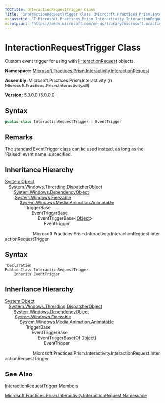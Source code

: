 ```yaml
---
TOCTitle: InteractionRequestTrigger Class
Title: 'InteractionRequestTrigger Class (Microsoft.Practices.Prism.Interactivity.InteractionRequest)'
ms:assetid: 'T:Microsoft.Practices.Prism.Interactivity.InteractionRequest.InteractionRequestTrigger'
ms:mtpsurl: 'https://msdn.microsoft.com/en-us/library/microsoft.practices.prism.interactivity.interactionrequest.interactionrequesttrigger(v=pandp.50)'
---
```


# InteractionRequestTrigger Class

Custom event trigger for using with [IInteractionRequest](https://msdn.microsoft.com/en-us/library/microsoft.practices.prism.interactivity.interactionrequest.iinteractionrequest(v=pandp.50)) objects.

**Namespace:** [Microsoft.Practices.Prism.Interactivity.InteractionRequest](https://msdn.microsoft.com/en-us/library/microsoft.practices.prism.interactivity.interactionrequest(v=pandp.50))

**Assembly:** Microsoft.Practices.Prism.Interactivity (in Microsoft.Practices.Prism.Interactivity.dll)

**Version:** 5.0.0.0 (5.0.0.0)

## Syntax

```C#
public class InteractionRequestTrigger : EventTrigger
```

## Remarks

The standard EventTrigger class can be used instead, as long as the 'Raised' event name is specified.

## Inheritance Hierarchy

[System.Object](http://msdn.microsoft.com/en-us/library/e5kfa45b)<br/>
&nbsp;&nbsp;&nbsp;[System.Windows.Threading.DispatcherObject](http://msdn.microsoft.com/en-us/library/ms615925)<br/>
&nbsp;&nbsp;&nbsp;&nbsp;&nbsp;&nbsp;&nbsp;[System.Windows.DependencyObject](http://msdn.microsoft.com/en-us/library/ms589309)<br/>
&nbsp;&nbsp;&nbsp;&nbsp;&nbsp;&nbsp;&nbsp;&nbsp;[System.Windows.Freezable](http://msdn.microsoft.com/en-us/library/ms602734)<br/>
&nbsp;&nbsp;&nbsp;&nbsp;&nbsp;&nbsp;&nbsp;&nbsp;&nbsp;&nbsp;&nbsp;&nbsp;[System.Windows.Media.Animation.Animatable](http://msdn.microsoft.com/en-us/library/ms618388)<br/>
&nbsp;&nbsp;&nbsp;&nbsp;&nbsp;&nbsp;&nbsp;&nbsp;&nbsp;&nbsp;&nbsp;&nbsp;&nbsp;&nbsp;&nbsp;&nbsp;&nbsp;TriggerBase<br/>
&nbsp;&nbsp;&nbsp;&nbsp;&nbsp;&nbsp;&nbsp;&nbsp;&nbsp;&nbsp;&nbsp;&nbsp;&nbsp;&nbsp;&nbsp;&nbsp;&nbsp;&nbsp;&nbsp;&nbsp;&nbsp;&nbsp;EventTriggerBase<br/>
&nbsp;&nbsp;&nbsp;&nbsp;&nbsp;&nbsp;&nbsp;&nbsp;&nbsp;&nbsp;&nbsp;&nbsp;&nbsp;&nbsp;&nbsp;&nbsp;&nbsp;&nbsp;&nbsp;&nbsp;&nbsp;&nbsp;&nbsp;&nbsp;&nbsp;&nbsp;&nbsp;EventTriggerBase&lt;[Object](http://msdn.microsoft.com/en-us/library/e5kfa45b)&gt;<br/>
&nbsp;&nbsp;&nbsp;&nbsp;&nbsp;&nbsp;&nbsp;&nbsp;&nbsp;&nbsp;&nbsp;&nbsp;&nbsp;&nbsp;&nbsp;&nbsp;&nbsp;&nbsp;&nbsp;&nbsp;&nbsp;&nbsp;&nbsp;&nbsp;&nbsp;&nbsp;&nbsp;&nbsp;&nbsp;&nbsp;&nbsp;&nbsp;EventTrigger<br/>
&nbsp;&nbsp;&nbsp;&nbsp;&nbsp;&nbsp;&nbsp;&nbsp;&nbsp;&nbsp;&nbsp;&nbsp;&nbsp;&nbsp;  &nbsp;&nbsp;&nbsp;&nbsp;&nbsp;&nbsp;&nbsp;&nbsp;&nbsp;&nbsp;&nbsp;&nbsp;&nbsp;&nbsp;&nbsp;&nbsp;&nbsp;&nbsp;&nbsp;&nbsp;&nbsp;&nbsp;&nbsp;Microsoft.Practices.Prism.Interactivity.InteractionRequest.InteractionRequestTrigger

## Syntax

```VB
'Declaration
Public Class InteractionRequestTrigger
	Inherits EventTrigger
```

## Inheritance Hierarchy

[System.Object](http://msdn.microsoft.com/en-us/library/e5kfa45b)<br/>
&nbsp;&nbsp;&nbsp;[System.Windows.Threading.DispatcherObject](http://msdn.microsoft.com/en-us/library/ms615925)<br/>
&nbsp;&nbsp;&nbsp;&nbsp;&nbsp;&nbsp;&nbsp;[System.Windows.DependencyObject](http://msdn.microsoft.com/en-us/library/ms589309)<br/>
&nbsp;&nbsp;&nbsp;&nbsp;&nbsp;&nbsp;&nbsp;&nbsp;[System.Windows.Freezable](http://msdn.microsoft.com/en-us/library/ms602734)<br/>
&nbsp;&nbsp;&nbsp;&nbsp;&nbsp;&nbsp;&nbsp;&nbsp;&nbsp;&nbsp;&nbsp;&nbsp;[System.Windows.Media.Animation.Animatable](http://msdn.microsoft.com/en-us/library/ms618388)<br/>
&nbsp;&nbsp;&nbsp;&nbsp;&nbsp;&nbsp;&nbsp;&nbsp;&nbsp;&nbsp;&nbsp;&nbsp;&nbsp;&nbsp;&nbsp;&nbsp;&nbsp;TriggerBase<br/>
&nbsp;&nbsp;&nbsp;&nbsp;&nbsp;&nbsp;&nbsp;&nbsp;&nbsp;&nbsp;&nbsp;&nbsp;&nbsp;&nbsp;&nbsp;&nbsp;&nbsp;&nbsp;&nbsp;&nbsp;&nbsp;&nbsp;EventTriggerBase<br/>
&nbsp;&nbsp;&nbsp;&nbsp;&nbsp;&nbsp;&nbsp;&nbsp;&nbsp;&nbsp;&nbsp;&nbsp;&nbsp;&nbsp;&nbsp;&nbsp;&nbsp;&nbsp;&nbsp;&nbsp;&nbsp;&nbsp;&nbsp;&nbsp;&nbsp;&nbsp;&nbsp;EventTriggerBase(Of [Object](http://msdn.microsoft.com/en-us/library/e5kfa45b))<br/>
&nbsp;&nbsp;&nbsp;&nbsp;&nbsp;&nbsp;&nbsp;&nbsp;&nbsp;&nbsp;&nbsp;&nbsp;&nbsp;&nbsp;&nbsp;&nbsp;&nbsp;&nbsp;&nbsp;&nbsp;&nbsp;&nbsp;&nbsp;&nbsp;&nbsp;&nbsp;&nbsp;&nbsp;&nbsp;&nbsp;&nbsp;&nbsp;EventTrigger<br/>
&nbsp;&nbsp;&nbsp;&nbsp;&nbsp;&nbsp;&nbsp;&nbsp;&nbsp;&nbsp;&nbsp;&nbsp;&nbsp;&nbsp;  &nbsp;&nbsp;&nbsp;&nbsp;&nbsp;&nbsp;&nbsp;&nbsp;&nbsp;&nbsp;&nbsp;&nbsp;&nbsp;&nbsp;&nbsp;&nbsp;&nbsp;&nbsp;&nbsp;&nbsp;&nbsp;&nbsp;&nbsp;Microsoft.Practices.Prism.Interactivity.InteractionRequest.InteractionRequestTrigger

## See Also

[InteractionRequestTrigger Members](https://msdn.microsoft.com/en-us/library/microsoft.practices.prism.interactivity.interactionrequest.interactionrequesttrigger_members(v=pandp.50))

[Microsoft.Practices.Prism.Interactivity.InteractionRequest Namespace](https://msdn.microsoft.com/en-us/library/microsoft.practices.prism.interactivity.interactionrequest(v=pandp.50))
